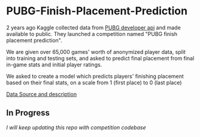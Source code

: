 # PUBG-Finish-Placement-Prediction

2 years ago Kaggle collected data from [PUBG developer api](https://developer.pubg.com/) and made available to public. They launched a competition named "PUBG finish placement prediction". 

We are given over 65,000 games' worth of anonymized player data, split into training and testing sets, and asked to predict final placement from final in-game stats and initial player ratings.

We asked to create a model which predicts players' finishing placement based on their final stats, on a scale from 1 (first place) to 0 (last place)

[Data Source and description](https://www.kaggle.com/c/pubg-finish-placement-prediction/data)

## **In Progress**
*I will keep updating this repo with competition codebase*
